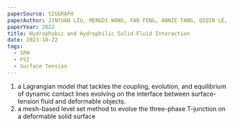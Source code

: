 ```yaml
---
paperSource: SIGGRAPH
paperAuthor: JINYUAN LIU, MENGDI WANG, FAN FENG, ANNIE TANG, QIQIN LE, BO ZHU
paperYear: 2022
title: Hydrophobic and Hydrophilic Solid-Fluid Interaction
date: 2023-10-22
tags:
  - SPH
  - FSI
  - Surface Tension
---
```


1. a Lagrangian model that tackles the coupling, evolution, and equilibrium of dynamic contact lines evolving on the interface between surface-tension fluid and deformable objects. 
2. a mesh-based level set method to evolve the three-phase T-junction on a deformable solid surface

<!-- more -->